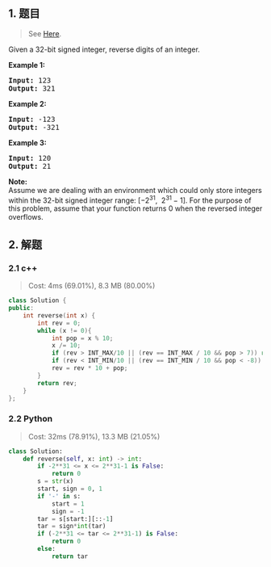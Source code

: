 ## 1. 题目

> See [Here](https://leetcode.com/problems/reverse-integer/).

<p>Given a 32-bit signed integer, reverse digits of an integer.</p>

<p><strong>Example 1:</strong></p>

<pre><strong>Input:</strong> 123
<strong>Output:</strong> 321
</pre>

<p><strong>Example 2:</strong></p>

<pre><strong>Input:</strong> -123
<strong>Output:</strong> -321
</pre>

<p><strong>Example 3:</strong></p>

<pre><strong>Input:</strong> 120
<strong>Output:</strong> 21
</pre>

<p><strong>Note:</strong><br>
Assume we are dealing with an environment which could only store integers within the 32-bit signed integer range: [−2<sup>31</sup>,&nbsp; 2<sup>31&nbsp;</sup>− 1]. For the purpose of this problem, assume that your function returns 0 when the reversed integer overflows.</p>

## 2. 解题

### 2.1 c++

> Cost: 4ms (69.01%), 8.3 MB (80.00%)

```cpp
class Solution {
public:
    int reverse(int x) {
        int rev = 0;
        while (x != 0){
            int pop = x % 10;
            x /= 10;
            if (rev > INT_MAX/10 || (rev == INT_MAX / 10 && pop > 7)) return 0;
            if (rev < INT_MIN/10 || (rev == INT_MIN / 10 && pop < -8)) return 0;
            rev = rev * 10 + pop;
        }
        return rev;
    }
};
```

### 2.2 Python

> Cost: 32ms (78.91%), 13.3 MB (21.05%)

```python
class Solution:
    def reverse(self, x: int) -> int:
        if -2**31 <= x <= 2**31-1 is False:
            return 0
        s = str(x)
        start, sign = 0, 1
        if '-' in s:
            start = 1
            sign = -1
        tar = s[start:][::-1]
        tar = sign*int(tar)
        if (-2**31 <= tar <= 2**31-1) is False:
            return 0
        else:
            return tar
```
